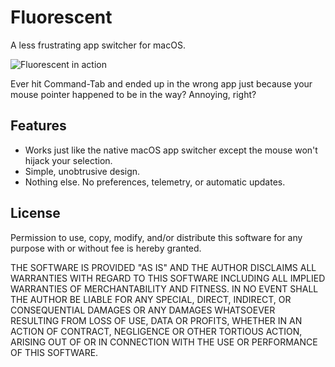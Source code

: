 # Fluorescent

A less frustrating app switcher for macOS.

![Fluorescent in action](screenshot.avif)

Ever hit Command-Tab and ended up in the wrong app just because your mouse pointer happened to be in the way? Annoying, right?

## Features

* Works just like the native macOS app switcher except the mouse won't hijack your selection.
* Simple, unobtrusive design.
* Nothing else. No preferences, telemetry, or automatic updates.

## License

Permission to use, copy, modify, and/or distribute this software for any purpose with or without fee is hereby granted.

THE SOFTWARE IS PROVIDED "AS IS" AND THE AUTHOR DISCLAIMS ALL WARRANTIES WITH REGARD TO THIS SOFTWARE INCLUDING ALL IMPLIED WARRANTIES OF MERCHANTABILITY AND FITNESS. IN NO EVENT SHALL THE AUTHOR BE LIABLE FOR ANY SPECIAL, DIRECT, INDIRECT, OR CONSEQUENTIAL DAMAGES OR ANY DAMAGES WHATSOEVER RESULTING FROM LOSS OF USE, DATA OR PROFITS, WHETHER IN AN ACTION OF CONTRACT, NEGLIGENCE OR OTHER TORTIOUS ACTION, ARISING OUT OF OR IN CONNECTION WITH THE USE OR PERFORMANCE OF THIS SOFTWARE.
